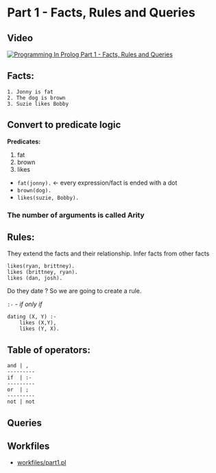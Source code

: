 # Part 1 -  Facts, Rules and Queries

## Video
[![Programming In Prolog Part 1 - Facts, Rules and Queries](http://img.youtube.com/vi/gJOZZvYijqk/0.jpg)](http://www.youtube.com/watch?v=gJOZZvYijqk "Programming In Prolog Part 1 - Facts, Rules and Queries")

## Facts: 
	1. Jonny is fat
	2. The dog is brown
	3. Suzie likes Bobby

## Convert to predicate logic

**Predicates:**

1. fat
2. brown
3. likes



* `fat(jonny).` <- every expression/fact is ended with a dot
* `brown(dog).`
* `likes(suzie, Bobby).`

### The number of arguments is called Arity

## Rules: 
They extend the facts and their relationship. Infer facts from other facts

```
likes(ryan, brittney).
likes (brittney, ryan).
likes (dan, josh).
```

Do they date ? So we are going to create a rule.

`:-` - *if only if*

```
dating (X, Y) :-
	likes (X,Y),
	likes (Y, X).
```

## Table of operators:

```
and | ,
---------
if  | :-
---------
or  | ;
---------
not | not
```

## Queries

## Workfiles

* [workfiles/part1.pl](workfiles/part1.pl)
